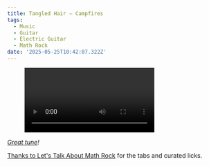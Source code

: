 ```yaml
---
title: Tangled Hair — Campfires
tags:
  - Music
  - Guitar
  - Electric Guitar
  - Math Rock
date: '2025-05-25T10:42:07.322Z'
---
```


<figure className="reset">
  <video
    autobuffer
    loop
    type="video/mp4"
    playsInline
    controls
    className="full-width"
  >
    <source
      src="https://res.cloudinary.com/cpadilla/video/upload/v1746757871/chrisdpadilla/blog/video/TangledHairCampfiresCompressed_jxqeto.mov"
      type="video/mp4"
    />
  </video>
</figure>

_[Great tune](https://youtu.be/qS8qdKkDiMo?si=bbWNBmZPlQvmfmoy)!_

[Thanks to Let's Talk About Math Rock](https://www.youtube.com/watch?app=desktop&v=oRQfvEXj_gc&ab_channel=Let%27sTalkAboutMathRock) for the tabs and curated licks.

